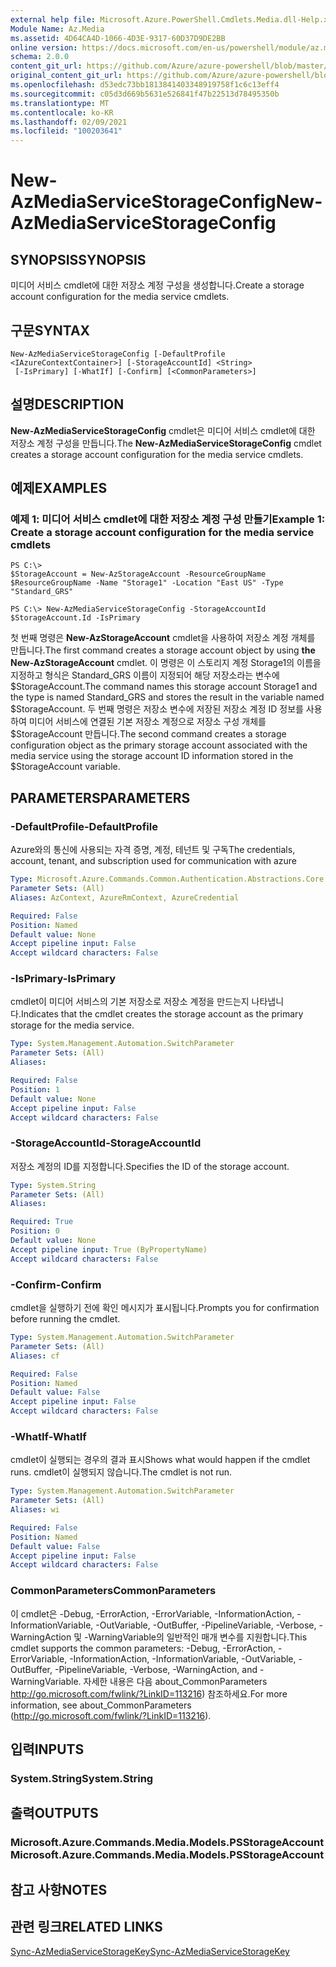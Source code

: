 ```yaml
---
external help file: Microsoft.Azure.PowerShell.Cmdlets.Media.dll-Help.xml
Module Name: Az.Media
ms.assetid: 4D64CA4D-1066-4D3E-9317-60D37D9DE2BB
online version: https://docs.microsoft.com/en-us/powershell/module/az.media/new-azmediaservicestorageconfig
schema: 2.0.0
content_git_url: https://github.com/Azure/azure-powershell/blob/master/src/Media/Media/help/New-AzMediaServiceStorageConfig.md
original_content_git_url: https://github.com/Azure/azure-powershell/blob/master/src/Media/Media/help/New-AzMediaServiceStorageConfig.md
ms.openlocfilehash: d53edc73bb1813841403348919758f1c6c13eff4
ms.sourcegitcommit: c05d3d669b5631e526841f47b22513d78495350b
ms.translationtype: MT
ms.contentlocale: ko-KR
ms.lasthandoff: 02/09/2021
ms.locfileid: "100203641"
---
```

# <span data-ttu-id="67a1a-101">New-AzMediaServiceStorageConfig</span><span class="sxs-lookup"><span data-stu-id="67a1a-101">New-AzMediaServiceStorageConfig</span></span>

## <span data-ttu-id="67a1a-102">SYNOPSIS</span><span class="sxs-lookup"><span data-stu-id="67a1a-102">SYNOPSIS</span></span>
<span data-ttu-id="67a1a-103">미디어 서비스 cmdlet에 대한 저장소 계정 구성을 생성합니다.</span><span class="sxs-lookup"><span data-stu-id="67a1a-103">Create a storage account configuration for the media service cmdlets.</span></span>

## <span data-ttu-id="67a1a-104">구문</span><span class="sxs-lookup"><span data-stu-id="67a1a-104">SYNTAX</span></span>

```
New-AzMediaServiceStorageConfig [-DefaultProfile <IAzureContextContainer>] [-StorageAccountId] <String>
 [-IsPrimary] [-WhatIf] [-Confirm] [<CommonParameters>]
```

## <span data-ttu-id="67a1a-105">설명</span><span class="sxs-lookup"><span data-stu-id="67a1a-105">DESCRIPTION</span></span>
<span data-ttu-id="67a1a-106">**New-AzMediaServiceStorageConfig** cmdlet은 미디어 서비스 cmdlet에 대한 저장소 계정 구성을 만듭니다.</span><span class="sxs-lookup"><span data-stu-id="67a1a-106">The **New-AzMediaServiceStorageConfig** cmdlet creates a storage account configuration for the media service cmdlets.</span></span>

## <span data-ttu-id="67a1a-107">예제</span><span class="sxs-lookup"><span data-stu-id="67a1a-107">EXAMPLES</span></span>

### <span data-ttu-id="67a1a-108">예제 1: 미디어 서비스 cmdlet에 대한 저장소 계정 구성 만들기</span><span class="sxs-lookup"><span data-stu-id="67a1a-108">Example 1: Create a storage account configuration for the media service cmdlets</span></span>
```
PS C:\>
$StorageAccount = New-AzStorageAccount -ResourceGroupName $ResourceGroupName -Name "Storage1" -Location "East US" -Type "Standard_GRS"

PS C:\> New-AzMediaServiceStorageConfig -StorageAccountId $StorageAccount.Id -IsPrimary
```

<span data-ttu-id="67a1a-109">첫 번째 명령은 **New-AzStorageAccount** cmdlet을 사용하여 저장소 계정 개체를 만듭니다.</span><span class="sxs-lookup"><span data-stu-id="67a1a-109">The first command creates a storage account object by using **the New-AzStorageAccount** cmdlet.</span></span>
<span data-ttu-id="67a1a-110">이 명령은 이 스토리지 계정 Storage1의 이름을 지정하고 형식은 Standard_GRS 이름이 지정되어 해당 저장소라는 변수에 $StorageAccount.</span><span class="sxs-lookup"><span data-stu-id="67a1a-110">The command names this storage account Storage1 and the type is named Standard_GRS and stores the result in the variable named $StorageAccount.</span></span>
<span data-ttu-id="67a1a-111">두 번째 명령은 저장소 변수에 저장된 저장소 계정 ID 정보를 사용하여 미디어 서비스에 연결된 기본 저장소 계정으로 저장소 구성 개체를 $StorageAccount 만듭니다.</span><span class="sxs-lookup"><span data-stu-id="67a1a-111">The second command creates a storage configuration object as the primary storage account associated with the media service using the storage account ID information stored in the $StorageAccount variable.</span></span>

## <span data-ttu-id="67a1a-112">PARAMETERS</span><span class="sxs-lookup"><span data-stu-id="67a1a-112">PARAMETERS</span></span>

### <span data-ttu-id="67a1a-113">-DefaultProfile</span><span class="sxs-lookup"><span data-stu-id="67a1a-113">-DefaultProfile</span></span>
<span data-ttu-id="67a1a-114">Azure와의 통신에 사용되는 자격 증명, 계정, 테넌트 및 구독</span><span class="sxs-lookup"><span data-stu-id="67a1a-114">The credentials, account, tenant, and subscription used for communication with azure</span></span>

```yaml
Type: Microsoft.Azure.Commands.Common.Authentication.Abstractions.Core.IAzureContextContainer
Parameter Sets: (All)
Aliases: AzContext, AzureRmContext, AzureCredential

Required: False
Position: Named
Default value: None
Accept pipeline input: False
Accept wildcard characters: False
```

### <span data-ttu-id="67a1a-115">-IsPrimary</span><span class="sxs-lookup"><span data-stu-id="67a1a-115">-IsPrimary</span></span>
<span data-ttu-id="67a1a-116">cmdlet이 미디어 서비스의 기본 저장소로 저장소 계정을 만드는지 나타냅니다.</span><span class="sxs-lookup"><span data-stu-id="67a1a-116">Indicates that the cmdlet creates the storage account as the primary storage for the media service.</span></span>

```yaml
Type: System.Management.Automation.SwitchParameter
Parameter Sets: (All)
Aliases:

Required: False
Position: 1
Default value: None
Accept pipeline input: False
Accept wildcard characters: False
```

### <span data-ttu-id="67a1a-117">-StorageAccountId</span><span class="sxs-lookup"><span data-stu-id="67a1a-117">-StorageAccountId</span></span>
<span data-ttu-id="67a1a-118">저장소 계정의 ID를 지정합니다.</span><span class="sxs-lookup"><span data-stu-id="67a1a-118">Specifies the ID of the storage account.</span></span>

```yaml
Type: System.String
Parameter Sets: (All)
Aliases:

Required: True
Position: 0
Default value: None
Accept pipeline input: True (ByPropertyName)
Accept wildcard characters: False
```

### <span data-ttu-id="67a1a-119">-Confirm</span><span class="sxs-lookup"><span data-stu-id="67a1a-119">-Confirm</span></span>
<span data-ttu-id="67a1a-120">cmdlet을 실행하기 전에 확인 메시지가 표시됩니다.</span><span class="sxs-lookup"><span data-stu-id="67a1a-120">Prompts you for confirmation before running the cmdlet.</span></span>

```yaml
Type: System.Management.Automation.SwitchParameter
Parameter Sets: (All)
Aliases: cf

Required: False
Position: Named
Default value: False
Accept pipeline input: False
Accept wildcard characters: False
```

### <span data-ttu-id="67a1a-121">-WhatIf</span><span class="sxs-lookup"><span data-stu-id="67a1a-121">-WhatIf</span></span>
<span data-ttu-id="67a1a-122">cmdlet이 실행되는 경우의 결과 표시</span><span class="sxs-lookup"><span data-stu-id="67a1a-122">Shows what would happen if the cmdlet runs.</span></span>
<span data-ttu-id="67a1a-123">cmdlet이 실행되지 않습니다.</span><span class="sxs-lookup"><span data-stu-id="67a1a-123">The cmdlet is not run.</span></span>

```yaml
Type: System.Management.Automation.SwitchParameter
Parameter Sets: (All)
Aliases: wi

Required: False
Position: Named
Default value: False
Accept pipeline input: False
Accept wildcard characters: False
```

### <span data-ttu-id="67a1a-124">CommonParameters</span><span class="sxs-lookup"><span data-stu-id="67a1a-124">CommonParameters</span></span>
<span data-ttu-id="67a1a-125">이 cmdlet은 -Debug, -ErrorAction, -ErrorVariable, -InformationAction, -InformationVariable, -OutVariable, -OutBuffer, -PipelineVariable, -Verbose, -WarningAction 및 -WarningVariable의 일반적인 매개 변수를 지원합니다.</span><span class="sxs-lookup"><span data-stu-id="67a1a-125">This cmdlet supports the common parameters: -Debug, -ErrorAction, -ErrorVariable, -InformationAction, -InformationVariable, -OutVariable, -OutBuffer, -PipelineVariable, -Verbose, -WarningAction, and -WarningVariable.</span></span> <span data-ttu-id="67a1a-126">자세한 내용은 다음 about_CommonParameters http://go.microsoft.com/fwlink/?LinkID=113216) 참조하세요.</span><span class="sxs-lookup"><span data-stu-id="67a1a-126">For more information, see about_CommonParameters (http://go.microsoft.com/fwlink/?LinkID=113216).</span></span>

## <span data-ttu-id="67a1a-127">입력</span><span class="sxs-lookup"><span data-stu-id="67a1a-127">INPUTS</span></span>

### <span data-ttu-id="67a1a-128">System.String</span><span class="sxs-lookup"><span data-stu-id="67a1a-128">System.String</span></span>

## <span data-ttu-id="67a1a-129">출력</span><span class="sxs-lookup"><span data-stu-id="67a1a-129">OUTPUTS</span></span>

### <span data-ttu-id="67a1a-130">Microsoft.Azure.Commands.Media.Models.PSStorageAccount</span><span class="sxs-lookup"><span data-stu-id="67a1a-130">Microsoft.Azure.Commands.Media.Models.PSStorageAccount</span></span>

## <span data-ttu-id="67a1a-131">참고 사항</span><span class="sxs-lookup"><span data-stu-id="67a1a-131">NOTES</span></span>

## <span data-ttu-id="67a1a-132">관련 링크</span><span class="sxs-lookup"><span data-stu-id="67a1a-132">RELATED LINKS</span></span>

[<span data-ttu-id="67a1a-133">Sync-AzMediaServiceStorageKey</span><span class="sxs-lookup"><span data-stu-id="67a1a-133">Sync-AzMediaServiceStorageKey</span></span>](./Sync-AzMediaServiceStorageKey.md)


